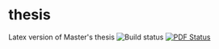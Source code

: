thesis
======

Latex version of Master's thesis
![Build status](https://www.sharelatex.com/github/repos/sameerjagdale/thesis/builds/latest/badge.svg)
[![PDF Status](https://www.sharelatex.com/github/repos/sameerjagdale/thesis/builds/latest/badge.svg)](https://www.sharelatex.com/github/repos/sameerjagdale/thesis/builds/latest/output.pdf)
